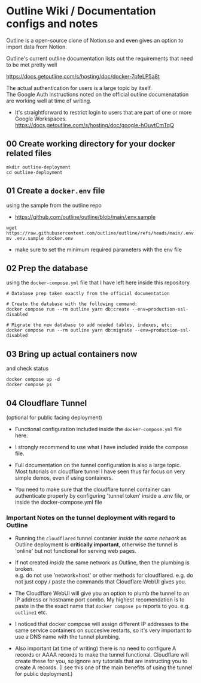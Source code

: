 # Outline Wiki / Documentation configs and notes

Outline is a open-source clone of Notion.so and even gives an option to import data from Notion.

Outline's current outline documentation lists out the requirements that need to be met pretty well

https://docs.getoutline.com/s/hosting/doc/docker-7pfeLP5a8t

The actual authentication for users is a large topic by itself.  
The Google Auth instructions noted on the official outline documenatation are working well at time of writing.  
- It's straightforward to restrict login to users that are part of one or more Google Workspaces.  
https://docs.getoutline.com/s/hosting/doc/google-hOuvtCmTqQ

## 00 Create working directory for your docker related files

```
mkdir outline-deployment
cd outline-deployment
```

## 01 Create a `docker.env` file  

using the sample from the outline repo  

- https://github.com/outline/outline/blob/main/.env.sample

```
wget https://raw.githubusercontent.com/outline/outline/refs/heads/main/.env.sample
mv .env.sample docker.env
```

* make sure to set the minimum required parameters with the env file

## 02 Prep the database
using the `docker-compose.yml` file that I have left here inside this repository.

```
# Database prep taken exactly from the official documentation

# Create the database with the following command:
docker compose run --rm outline yarn db:create --env=production-ssl-disabled

# Migrate the new database to add needed tables, indexes, etc:
docker compose run --rm outline yarn db:migrate --env=production-ssl-disabled
```

## 03 Bring up actual containers now
and check status

```
docker compose up -d
docker compose ps
```

## 04 Cloudflare Tunnel
(optional for public facing deployment)

- Functional configuration included inside the `docker-compose.yml` file here.
- I strongly recommend to use what I have included inside the compose file.

- Full documentation on the tunnel configuration is also a large topic.
Most tutorials on cloudflare tunnel I have seen thus far focus on very simple demos, even if using containers.

- You need to make sure that the cloudflare tunnel container can authenticate properly by configuring 'tunnel token' inside a .env file, or inside the docker-compose.yml file

### Important Notes on the tunnel deployment with regard to Outline

- Running the `cloudflared` tunnel contanier _inside the same network_ as Outline deployment is __critically important__, otherwise the tunnel is 'online' but not functional for serving web pages.

- If not created _inside_ the same network as Outline, then the plumbing is broken.  
e.g. do not use 'network=host' or other methods for cloudflared.
e.g. do not just copy / paste the commands that Cloudflare WebUI gives you.

- The Cloudflare WebUI will give you an option to plumb the tunnel to an IP address or hostname port combo. My highest recomendation is to paste in the the exact name that `docker compose ps` reports to you. e.g. `outline1` etc.  
- I noticed that docker compose will assign different IP addresses to the same service containers on succesive restarts, so it's very important to use a DNS name with the tunnel plumbing.

- Also important (at time of writing) there is no need to configure A records or AAAA records to make the tunnel functional. Cloudflare will create these for you, so ignore any tutorials that are instructing you to create A records. (I see this one of the main benefits of using the tunnel for public deployment.)
